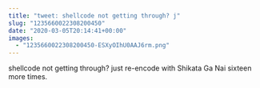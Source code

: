 ```yaml
---
title: "tweet: shellcode not getting through? j"
slug: "1235660022308200450"
date: "2020-03-05T20:14:41+00:00"
images:
  - "1235660022308200450-ESXyOIhU0AAJ6rm.png"
---
```

shellcode not getting through? just re-encode with Shikata Ga Nai sixteen more times. 